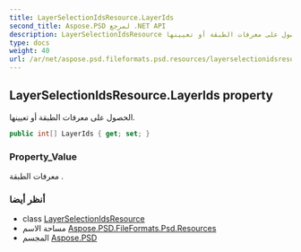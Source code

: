 ```yaml
---
title: LayerSelectionIdsResource.LayerIds
second_title: Aspose.PSD لمرجع .NET API
description: LayerSelectionIdsResource ملكية. الحصول على معرفات الطبقة أو تعيينها.
type: docs
weight: 40
url: /ar/net/aspose.psd.fileformats.psd.resources/layerselectionidsresource/layerids/
---
```

## LayerSelectionIdsResource.LayerIds property

الحصول على معرفات الطبقة أو تعيينها.

```csharp
public int[] LayerIds { get; set; }
```

### Property_Value

معرفات الطبقة .

### أنظر أيضا

* class [LayerSelectionIdsResource](../)
* مساحة الاسم [Aspose.PSD.FileFormats.Psd.Resources](../../layerselectionidsresource/)
* المجسم [Aspose.PSD](../../../)



